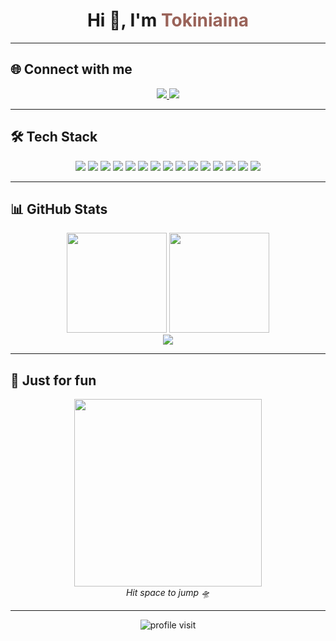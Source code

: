 <!-- GitHub Profile README.md -->

<h1 align="center">
  Hi 👋, I'm <span style="color:#9a6359">Tokiniaina</span>
</h1>

---

## 🌐 Connect with me

<p align="center">
  <a href="https://linkedin.com/in/RATOKINIAINAHARY" target="_blank">
    <img src="https://img.shields.io/badge/LinkedIn-%230077B5.svg?style=for-the-badge&logo=linkedin&logoColor=white" />
  </a>
  <a href="mailto:hei.tokiniaina@gmail.com">
    <img src="https://img.shields.io/badge/Email-D14836?style=for-the-badge&logo=gmail&logoColor=white" />
  </a>
</p>

---

## 🛠️ Tech Stack

<p align="center">
  <img src="https://img.shields.io/badge/java-%23ED8B00.svg?style=for-the-badge&logo=openjdk&logoColor=white" />
  <img src="https://img.shields.io/badge/javascript-%23323330.svg?style=for-the-badge&logo=javascript&logoColor=%23F7DF1E" />
  <img src="https://img.shields.io/badge/typescript-%23007ACC.svg?style=for-the-badge&logo=typescript&logoColor=white" />
  <img src="https://img.shields.io/badge/html5-%23E34F26.svg?style=for-the-badge&logo=html5&logoColor=white" />
  <img src="https://img.shields.io/badge/react-%2320232a.svg?style=for-the-badge&logo=react&logoColor=%2361DAFB" />
  <img src="https://img.shields.io/badge/react_native-%2320232a.svg?style=for-the-badge&logo=react&logoColor=%2361DAFB" />
  <img src="https://img.shields.io/badge/next-black?style=for-the-badge&logo=next.js&logoColor=white" />
  <img src="https://img.shields.io/badge/node.js-6DA55F?style=for-the-badge&logo=node.js&logoColor=white" />
  <img src="https://img.shields.io/badge/python-3670A0?style=for-the-badge&logo=python&logoColor=ffdd54" />
  <img src="https://img.shields.io/badge/postgres-%23316192.svg?style=for-the-badge&logo=postgresql&logoColor=white" />
  <img src="https://img.shields.io/badge/git-%23F05033.svg?style=for-the-badge&logo=git&logoColor=white" />
  <img src="https://img.shields.io/badge/github-%23121011.svg?style=for-the-badge&logo=github&logoColor=white" />
  <img src="https://img.shields.io/badge/github%20actions-%232671E5.svg?style=for-the-badge&logo=githubactions&logoColor=white" />
  <img src="https://img.shields.io/badge/apache-%23D42029.svg?style=for-the-badge&logo=apache&logoColor=white" />
  <img src="https://img.shields.io/badge/Apache%20Airflow-017CEE?style=for-the-badge&logo=Apache%20Airflow&logoColor=white" />
</p>

---

## 📊 GitHub Stats

<p align="center">
  <img src="https://github-readme-stats.vercel.app/api?username=tokiniainaa&theme=tokyonight&hide_border=false&include_all_commits=true&count_private=true" height="160px" />
  <img src="https://github-readme-streak-stats.herokuapp.com/?user=tokiniainaa&theme=tokyonight&hide_border=false" height="160px" />
  <br />
  <img src="https://github-readme-stats.vercel.app/api/top-langs/?username=tokiniainaa&theme=tokyonight&layout=compact&hide_border=false" />
</p>

---

## 🦖 Just for fun

<p align="center">
  <img src="https://raw.githubusercontent.com/karthik558/github-readme-dino/main/dino.gif" width="300" />
  <br />
  <em>Hit space to jump 🛸</em>
</p>

---

<p align="center">
  <img src="https://visitcount.itsvg.in/api?id=tokiniainaa&icon=0&color=0" alt="profile visit" />
</p>
